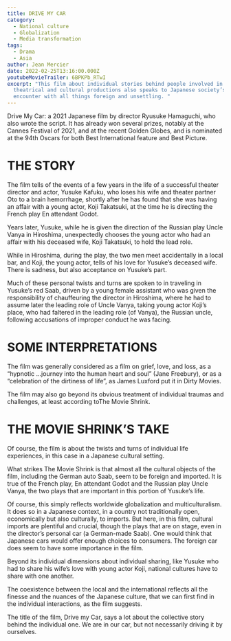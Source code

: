 ```yaml
---
title: DRIVE MY CAR
category:
  - National culture
  - Globalization
  - Media transformation
tags:
  - Drama
  - Asia
author: Jean Mercier
date: 2022-02-25T13:16:00.000Z
youtubeMovieTrailer: 6BPKPb_RTwI
excerpt: "This film about individual stories behind people involved in
  theatrical and cultural productions also speaks to Japanese society’s
  encounter with all things foreign and unsettling. "
---
```

Drive My Car: a 2021 Japanese film by director Ryusuke Hamaguchi, who also wrote the script. It has already won several prizes, notably at the Cannes Festival of 2021, and at the recent Golden Globes, and is nominated at the 94th Oscars for both Best International feature and Best Picture.

# THE STORY

The film tells of the events of a few years in the life of a successful theater director and actor, Yusuke Kafuku, who loses his wife and theater partner Oto to a brain hemorrhage, shortly after he has found that she was having an affair with a young actor, Koji Takatsuki, at the time he is directing the French play En attendant Godot.

Years later, Yusuke, while he is given the direction of the Russian play Uncle Vanya in Hiroshima, unexpectedly chooses the young actor who had an affair with his deceased wife, Koji Takatsuki, to hold the lead role.

While in Hiroshima, during the play, the two men meet accidentally in a local bar, and Koji, the young actor, tells of his love for Yusuke’s deceased wife. There is sadness, but also acceptance on Yusuke’s part.

Much of these personal twists and turns are spoken to in traveling in Yusuke’s red Saab, driven by a young female assistant who was given the responsibility of chauffeuring the director in Hiroshima, where he had to assume later the leading role of Uncle Vanya, taking young actor Koji’s place, who had faltered in the leading role (of Vanya), the Russian uncle, following accusations of improper conduct he was facing. 

# SOME INTERPRETATIONS

The film was generally considered as a film on grief, love, and loss, as a “hypnotic …journey into the human heart and soul” (Jane Freebury), or as a “celebration of the dirtiness of life”, as James Luxford put it in Dirty Movies. 

The film may also go beyond its obvious treatment of individual traumas and challenges, at least according toThe Movie Shrink.

# THE MOVIE SHRINK’S TAKE

Of course, the film is about the twists and turns of individual life experiences, in this case in a Japanese cultural setting.

What strikes The Movie Shrink is that almost all the cultural objects of the film, including the German auto Saab, seem to be foreign and imported. It is true of the French play, En attendant Godot and the Russian play Uncle Vanya, the two plays that are important in this portion of Yusuke’s life. 

Of course, this simply reflects worldwide globalization and multiculturalism. It does so in a Japanese context, in a country not traditionally open, economically but also culturally, to imports. But here, in this film, cultural imports are plentiful and crucial, though the plays that are on stage, even in the director’s personal car (a German-made Saab). One would think that Japanese cars would offer enough choices to consumers. The foreign car does seem to have some importance in the film.

Beyond its individual dimensions about individual sharing, like Yusuke who had to share his wife’s love with young actor Koji, national cultures have to share with one another.

The coexistence between the local and the international reflects all the finesse and the nuances of the Japanese culture, that we can first find in the individual interactions, as the film suggests.

The title of the film, Drive my Car, says a lot about the collective story behind the individual one. We are in our car, but not necessarily driving it by ourselves. 

